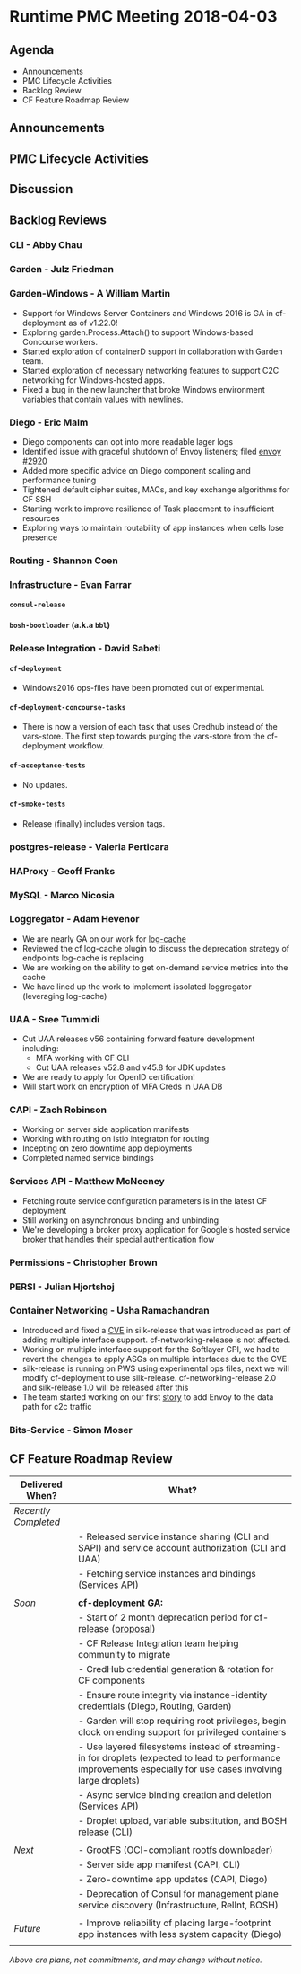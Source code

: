 # Runtime PMC Meeting 2018-04-03

## Agenda

* Announcements
* PMC Lifecycle Activities
* Backlog Review
* CF Feature Roadmap Review


## Announcements


## PMC Lifecycle Activities


## Discussion


## Backlog Reviews

### CLI - Abby Chau



### Garden - Julz Friedman


### Garden-Windows - A William Martin

- Support for Windows Server Containers and Windows 2016 is GA in cf-deployment as of v1.22.0!
- Exploring garden.Process.Attach() to support Windows-based Concourse workers.
- Started exploration of containerD support in collaboration with Garden team.
- Started exploration of necessary networking features to support C2C networking for Windows-hosted apps. 
- Fixed a bug in the new launcher that broke Windows environment variables that contain values with newlines.


### Diego - Eric Malm

- Diego components can opt into more readable lager logs
- Identified issue with graceful shutdown of Envoy listeners; filed [envoy #2920](https://github.com/envoyproxy/envoy/issues/2920)
- Added more specific advice on Diego component scaling and performance tuning
- Tightened default cipher suites, MACs, and key exchange algorithms for CF SSH
- Starting work to improve resilience of Task placement to insufficient resources
- Exploring ways to maintain routability of app instances when cells lose presence


### Routing - Shannon Coen


### Infrastructure - Evan Farrar

#### `consul-release`


#### `bosh-bootloader` (a.k.a `bbl`)



### Release Integration - David Sabeti

#### `cf-deployment`
- Windows2016 ops-files have been promoted out of experimental.

#### `cf-deployment-concourse-tasks`
- There is now a version of each task that uses Credhub instead of the vars-store. The first step towards purging the vars-store from the cf-deployment workflow.

#### `cf-acceptance-tests`
- No updates.

#### `cf-smoke-tests`
- Release (finally) includes version tags.


### postgres-release - Valeria Perticara


### HAProxy - Geoff Franks




### MySQL - Marco Nicosia


### Loggregator - Adam Hevenor
- We are nearly GA on our work for [log-cache](https://github.com/cloudfoundry/log-cache)
- Reviewed the cf log-cache plugin to discuss the deprecation strategy of endpoints log-cache is replacing
- We are working on the ability to get on-demand service metrics into the cache
- We have lined up the work to implement issolated loggregator (leveraging log-cache)

### UAA - Sree Tummidi

- Cut UAA releases v56 containing forward feature development including:
  - MFA working with CF CLI
  - Cut UAA releases v52.8 and v45.8 for JDK updates
- We are ready to apply for OpenID certification!
- Will start work on encryption of MFA Creds in UAA DB



### CAPI - Zach Robinson

- Working on server side application manifests
- Working with routing on istio integraton for routing
- Incepting on zero downtime app deployments
- Completed named service bindings

### Services API - Matthew McNeeney

- Fetching route service configuration parameters is in the latest CF deployment
- Still working on asynchronous binding and unbinding
- We're developing a broker proxy application for Google's hosted service broker that handles their special authentication flow


### Permissions - Christopher Brown



### PERSI - Julian Hjortshoj


### Container Networking - Usha Ramachandran
- Introduced and fixed a [CVE](https://www.cloudfoundry.org/blog/cve-2018-1267/) in silk-release that was introduced as part of adding multiple interface support. cf-networking-release is not affected. 
- Working on multiple interface support for the Softlayer CPI, we had to revert the changes to apply ASGs on multiple interfaces due to the CVE
- silk-release is running on PWS using experimental ops files, next we will modify cf-deployment to use silk-release. cf-networking-release 2.0 and silk-release 1.0 will be released after this
- The team started working on our first [story](https://www.pivotaltracker.com/n/projects/1498342/stories/156282604) to add Envoy to the data path for c2c traffic


### Bits-Service - Simon Moser


## CF Feature Roadmap Review



Delivered When? | What?
------|------
*Recently Completed* | 
|| - Released service instance sharing (CLI and SAPI) and service account authorization (CLI and UAA)
|| - Fetching service instances and bindings (Services API)
||
*Soon* | **cf-deployment GA:**
|| - Start of 2 month deprecation period for cf-release ([proposal](https://docs.google.com/document/d/1KLl4UIQbl92SvYom4fO-LcEoMK1D45KmjA988MwnOR4/edit?usp=sharing))
|| - CF Release Integration team helping community to migrate
|| - CredHub credential generation & rotation for CF components
|| - Ensure route integrity via instance-identity credentials (Diego, Routing, Garden)
|| - Garden will stop requiring root privileges, begin clock on ending support for privileged containers
|| - Use layered filesystems instead of streaming-in for droplets (expected to lead to performance improvements especially for use cases involving large droplets)
|| - Async service binding creation and deletion (Services API)
|| - Droplet upload, variable substitution, and BOSH release (CLI)
||
*Next* | - GrootFS (OCI-compliant rootfs downloader)
|| - Server side app manifest (CAPI, CLI)
|| - Zero-downtime app updates (CAPI, Diego)
|| - Deprecation of Consul for management plane service discovery (Infrastructure, RelInt, BOSH)
||
*Future* | - Improve reliability of placing large-footprint app instances with less system capacity (Diego)
||

*Above are plans, not commitments, and may change without notice.*
